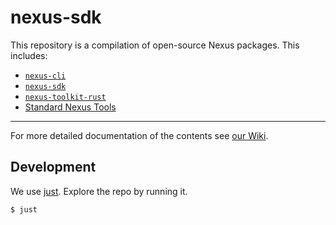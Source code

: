 # nexus-sdk

This repository is a compilation of open-source Nexus packages. This includes:

- [`nexus-cli`][nexus-cli-repo]
- [`nexus-sdk`][nexus-sdk-repo]
- [`nexus-toolkit-rust`][nexus-toolkit-rust-repo]
- [Standard Nexus Tools][nexus-tools-repo]

---

For more detailed documentation of the contents see [our Wiki][nexus-wiki-link].

## Development

We use [just][just-repo]. Explore the repo by running it.

```bash
$ just
```

<!-- List of references -->

[nexus-cli-repo]: https://github.com/Talus-Network/nexus-sdk/tree/main/cli
[nexus-sdk-repo]: https://github.com/Talus-Network/nexus-sdk/tree/main/sdk
[nexus-toolkit-rust-repo]: https://github.com/Talus-Network/nexus-sdk/tree/main/toolkit-rust
[nexus-tools-repo]: https://github.com/Talus-Network/nexus-sdk/tree/main/tools
[nexus-wiki-link]: https://talus-labs.gitbook.io/talus-documentation
[just-repo]: https://github.com/casey/just
